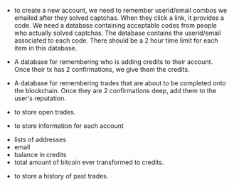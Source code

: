 * to create a new account, we need to remember userid/email combos we emailed after they solved captchas. When they click a link, it provides a code. We need a database containing acceptable codes from people who actually solved captchas. The database contains the userid/email associated to each code. There should be a 2 hour time limit for each item in this database.

* A database for remembering who is adding credits to their account. Once their tx has 2 confirmations, we give them the credits.

* A database for remembering trades that are about to be completed onto the blockchain. Once they are 2 confirmations deep, add them to the user's reputation.

* to store open trades.

* to store information for each account
- lists of addresses
- email
- balance in credits
- total amount of bitcoin ever transformed to credits.

* to store a history of past trades.
